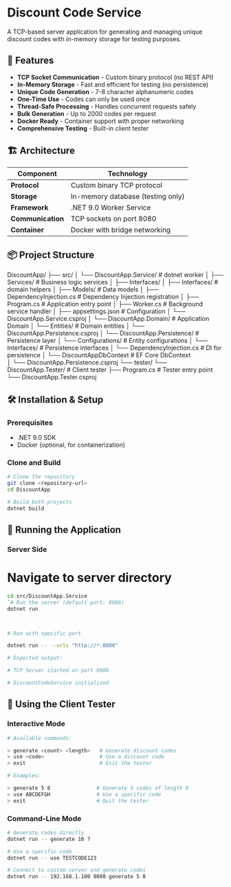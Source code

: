 # Discount Code Service

A TCP-based server application for generating and managing unique discount codes with in-memory storage for testing purposes.

## 🚀 Features

- **TCP Socket Communication** - Custom binary protocol (no REST API)
- **In-Memory Storage** - Fast and efficient for testing (no persistence)
- **Unique Code Generation** - 7-8 character alphanumeric codes
- **One-Time Use** - Codes can only be used once
- **Thread-Safe Processing** - Handles concurrent requests safely
- **Bulk Generation** - Up to 2000 codes per request
- **Docker Ready** - Container support with proper networking
- **Comprehensive Testing** - Built-in client tester

## 🏗️ Architecture

| Component | Technology |
|-----------|------------|
| **Protocol** | Custom binary TCP protocol |
| **Storage** | In-memory database (testing only) |
| **Framework** | .NET 9.0 Worker Service |
| **Communication** | TCP sockets on port 8080 |
| **Container** | Docker with bridge networking |

## 📦 Project Structure

DiscountApp/
├── src/
│ └── DiscountApp.Service/ # dotnet worker
│   ├── Services/ # Business logic services
│   ├── Interfaces/
│   ├── Interfaces/ # domain helpers
│   ├── Models/ # Data models
│   ├── DependencyInjection.cs # Dependency Injection registration
│   ├── Program.cs # Application entry point
│   ├── Worker.cs # Background service handler
│   ├── appsettings.json # Configuration
│   └── DiscountApp.Service.csproj
│ └── DiscountApp.Domain/ # Application Domain
│   └── Entities/ # Domain entities
│   └── DiscountApp.Persistence.csproj
│ └── DiscountApp.Persistence/ # Persistence layer
│   └── Configurations/ # Entity configurations
│   └── Interfaces/ # Persistence interfaces
│   └── DependencyInjection.cs # DI for persistence
│   └── DiscountAppDbContext # EF Core DbContext    
│   └── DiscountApp.Persistence.csproj
└── tester/
    └── DiscountApp.Tester/ # Client tester
    ├── Program.cs # Tester entry point
    └── DiscountApp.Tester.csproj

## 🛠️ Installation & Setup

### Prerequisites

- .NET 9.0 SDK
- Docker (optional, for containerization)

### Clone and Build

```bash
# Clone the repository
git clone <repository-url>
cd DiscountApp

# Build both projects
dotnet build
```

## 🚀 Running the Application

### Server Side

# Navigate to server directory

```bash
cd src/DiscountApp.Service
`# Run the server (default port: 8080)
dotnet run



# Run with specific port

dotnet run -- --urls "http://*:8080"

# Expected output:

# TCP Server started on port 8080

# DiscountCodeService initialized

```


## 🧪 Using the Client Tester

### Interactive Mode

```bash
# Available commands:

> generate <count> <length>   # Generate discount codes
> use <code>                  # Use a discount code
> exit                        # Exit the tester

# Examples:

> generate 5 8               # Generate 5 codes of length 8
> use ABCDEFGH               # Use a specific code
> exit                       # Quit the tester
```

### Command-Line Mode

```bash
# Generate codes directly
dotnet run -- generate 10 7

# Use a specific code
dotnet run -- use TESTCODE123

# Connect to custom server and generate codes
dotnet run -- 192.168.1.100 8080 generate 5 8
```

